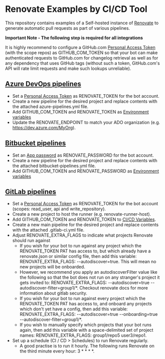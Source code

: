 # Renovate Examples by CI/CD Tool
This repository contains examples of a Self-hosted instance of [Renovate](https://docs.renovatebot.com/) to generate automatic pull requests as part of various pipelines.

**Important Note - The following step is required for all integrations** 

It is highly recommend to configure a GitHub.com [Personal Access Token](https://github.com/settings/tokens) (with the scope repos) as GITHUB_COM_TOKEN so that your bot can make authenticated requests to GitHub.com for changelog retrieval as well as for any dependency that uses GitHub tags (without such a token, GitHub.com's API will rate limit requests and make such lookups unreliable).

## [Azure DevOps pipelines](https://docs.microsoft.com/en-us/azure/devops/pipelines/?view=azure-devops)
* Set a [Personal Access Token](https://docs.microsoft.com/en-us/azure/devops/organizations/accounts/use-personal-access-tokens-to-authenticate?view=azure-devops&tabs=preview-page) as RENOVATE_TOKEN for the bot account.
* Create a new pipeline for the desired project and replace contents with the attached azure-pipelines.yml file.
* Add GITHUB_COM_TOKEN and RENOVATE_TOKEN as [Environment variables](https://docs.microsoft.com/en-us/azure/devops/pipelines/process/variables?view=azure-devops&tabs=yaml%2Cbatch)
* Update the RENOVATE_ENDPOINT to match your ADO organization (e.g. https://dev.azure.com/MyOrg).

## [Bitbucket pipelines](https://support.atlassian.com/bitbucket-cloud/docs/configure-bitbucket-pipelinesyml/)
*  Set an [App password](https://bitbucket.org/account/settings/app-passwords/) as RENOVATE_PASSWORD for the bot account.
*  Create a new pipeline for the desired project and replace contents with the attached bitbucket-pipelines.yml file.
*  Add GITHUB_COM_TOKEN and RENOVATE_PASSWORD as [Environment variables](https://support.atlassian.com/bitbucket-cloud/docs/variables-and-secrets/)

## [GitLab pipelines](https://docs.gitlab.com/ee/ci/pipelines/)
* Set a [Personal Access Token](https://gitlab.com/-/profile/personal_access_tokens) as RENOVATE_TOKEN for the bot account (scopes: read_user, api and write_repository).
* Create a new project to host the runner (e.g. renovate-runner-host).
* Add GITHUB_COM_TOKEN and RENOVATE_TOKEN to [CI/CD Variables](https://docs.gitlab.com/ee/ci/variables/).
* Create a new main pipeline for the desired project and replace contents with the attached .gitlab-ci.yml file.
* Adjust RENOVATE_EXTRA_FLAGS to indicate what projects Renovate should run against
  - If you wish for your bot to run against any project which the RENOVATE_TOKEN PAT has access to, but which already have a renovate.json or similar config file, then add this variable: RENOVATE_EXTRA_FLAGS: --autodiscover=true. This will mean no new projects will be onboarded.
  - However, we recommend you apply an autodiscoverFilter value like the following so that the bot does not run on any stranger's project it gets invited to: RENOVATE_EXTRA_FLAGS: --autodiscover=true --autodiscover-filter=group1/*. Checkout renovate docs for more information about gitlab security.
  - If you wish for your bot to run against every project which the RENOVATE_TOKEN PAT has access to, and onboard any projects which don't yet have a config, then add this variable: RENOVATE_EXTRA_FLAGS: --autodiscover=true --onboarding=true --autodiscover-filter=group1/*.
  - If you wish to manually specify which projects that your bot runs again, then add this variable with a space-delimited set of project names: RENOVATE_EXTRA_FLAGS: group1/repo5 user3/repo1.
* Set up a schedule (CI / CD > Schedules) to run Renovate regularly.
  - A good practise is to run it hourly. The following runs Renovate on the third minute every hour: 3 * * * *.
